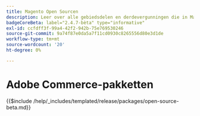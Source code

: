 ```yaml
---
title: Magento Open Sourcen
description: Leer over alle gebiedsdelen en derdevergunningen die in Magento Open Source worden gebruikt.
badgeCoreBeta: label="2.4.7-bèta" type="informative"
exl-id: ccfdff3f-99a4-42f2-942b-75e769530246
source-git-commit: 9a74f87e0da5a7f11cd0930c8265556d80e3d1de
workflow-type: tm+mt
source-wordcount: '20'
ht-degree: 0%

---
```


# Adobe Commerce-pakketten

{{$include /help/_includes/templated/release/packages/open-source-beta.md}}
